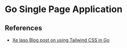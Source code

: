 # Go Single Page Application

## References

- [Xe Iaso Blog post on using Tailwind CSS in Go][1]

[1]: https://xeiaso.net/blog/using-tailwind-go/
